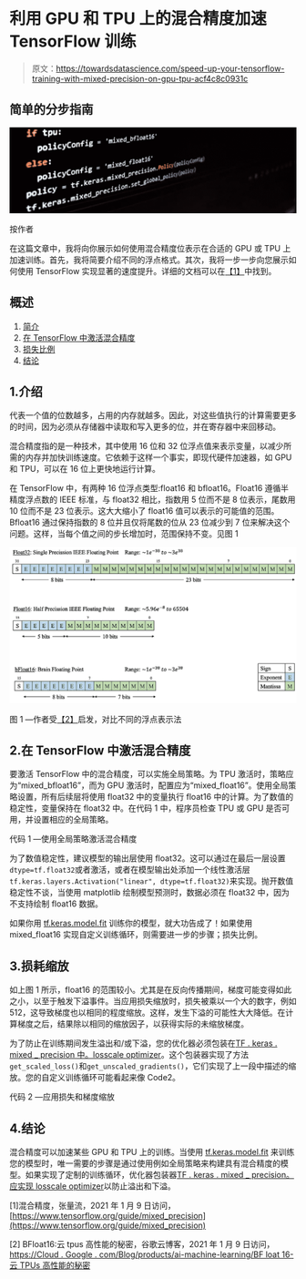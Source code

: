 # 利用 GPU 和 TPU 上的混合精度加速 TensorFlow 训练

> 原文：<https://towardsdatascience.com/speed-up-your-tensorflow-training-with-mixed-precision-on-gpu-tpu-acf4c8c0931c>

## 简单的分步指南

![](img/a25845b59d25851d3b5b55fcb549cb9c.png)

按作者

在这篇文章中，我将向你展示如何使用混合精度位表示在合适的 GPU 或 TPU 上加速训练。首先，我将简要介绍不同的浮点格式。其次，我将一步一步向您展示如何使用 TensorFlow 实现显著的速度提升。详细的文档可以在[【1】](#a741)中找到。

## 概述

1.  [简介](#a33a)
2.  [在 TensorFlow 中激活混合精度](#33e2)
3.  [损失比例](#8621)
4.  [结论](#4761)

## 1.介绍

代表一个值的位数越多，占用的内存就越多。因此，对这些值执行的计算需要更多的时间，因为必须从存储器中读取和写入更多的位，并在寄存器中来回移动。

混合精度指的是一种技术，其中使用 16 位和 32 位浮点值来表示变量，以减少所需的内存并加快训练速度。它依赖于这样一个事实，即现代硬件加速器，如 GPU 和 TPU，可以在 16 位上更快地运行计算。

在 TensorFlow 中，有两种 16 位浮点类型:float16 和 bfloat16。Float16 遵循半精度浮点数的 IEEE 标准，与 float32 相比，指数用 5 位而不是 8 位表示，尾数用 10 位而不是 23 位表示。这大大缩小了 float16 值可以表示的可能值的范围。Bfloat16 通过保持指数的 8 位并且仅将尾数的位从 23 位减少到 7 位来解决这个问题。这样，当每个值之间的步长增加时，范围保持不变。见图 1

![](img/972e6a14cbaeccabc2100bf7b3fdc166.png)

图 1 —作者受[【2】](#1b34)启发，对比不同的浮点表示法

## 2.在 TensorFlow 中激活混合精度

要激活 TensorFlow 中的混合精度，可以实施全局策略。为 TPU 激活时，策略应为“mixed_bfloat16”，而为 GPU 激活时，配置应为“mixed_float16”。使用全局策略设置，所有后续层将使用 float32 中的变量执行 float16 中的计算。为了数值的稳定性，变量保持在 float32 中。在代码 1 中，程序员检查 TPU 或 GPU 是否可用，并设置相应的全局策略。

代码 1 —使用全局策略激活混合精度

为了数值稳定性，建议模型的输出层使用 float32。这可以通过在最后一层设置`dtype=tf.float32`或者激活，或者在模型输出处添加一个线性激活层`tf.keras.layers.Activation("linear", dtype=tf.float32)`来实现。抛开数值稳定性不谈，当使用 matplotlib 绘制模型预测时，数据必须在 float32 中，因为不支持绘制 float16 数据。

如果你用 [tf.keras.model.fit](https://www.tensorflow.org/api_docs/python/tf/keras/Model#fit) 训练你的模型，就大功告成了！如果使用 mixed_float16 实现自定义训练循环，则需要进一步的步骤；损失比例。

## 3.损耗缩放

如上图 1 所示，float16 的范围较小。尤其是在反向传播期间，梯度可能变得如此之小，以至于触发下溢事件。当应用损失缩放时，损失被乘以一个大的数字，例如 512，这导致梯度也以相同的程度缩放。这样，发生下溢的可能性大大降低。在计算梯度之后，结果除以相同的缩放因子，以获得实际的未缩放梯度。

为了防止在训练期间发生溢出和/或下溢，您的优化器必须包装在[TF . keras . mixed _ precision 中。losscale optimizer](https://www.tensorflow.org/api_docs/python/tf/keras/mixed_precision/LossScaleOptimizer)。这个包装器实现了方法`get_scaled_loss()`和`get_unscaled_gradients()`，它们实现了上一段中描述的缩放。您的自定义训练循环可能看起来像 Code2。

代码 2 —应用损失和梯度缩放

## 4.结论

混合精度可以加速某些 GPU 和 TPU 上的训练。当使用 [tf.keras.model.fit](https://www.tensorflow.org/api_docs/python/tf/keras/Model#fit) 来训练您的模型时，唯一需要的步骤是通过使用例如全局策略来构建具有混合精度的模型。如果实现了定制的训练循环，优化器包装器[TF . keras . mixed _ precision。应实现 losscale optimizer](https://www.tensorflow.org/api_docs/python/tf/keras/mixed_precision/LossScaleOptimizer)以防止溢出和下溢。

[1]混合精度，张量流，2021 年 1 月 9 日访问，[https://www.tensorflow.org/guide/mixed_precision](https://www.tensorflow.org/guide/mixed_precision)

[2] BFloat16:云 tpus 高性能的秘密，谷歌云博客，2021 年 1 月 9 日访问，[https://Cloud . Google . com/Blog/products/ai-machine-learning/BF loat 16-云 TPUs 高性能的秘密](https://cloud.google.com/blog/products/ai-machine-learning/bfloat16-the-secret-to-high-performance-on-cloud-tpus)